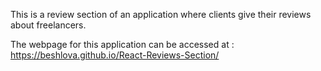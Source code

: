 This is a review section of an application where clients give their reviews about freelancers.

The webpage for this application can be accessed at : https://beshlova.github.io/React-Reviews-Section/
